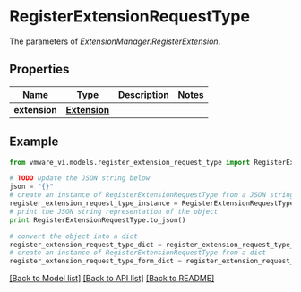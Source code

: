 # RegisterExtensionRequestType

The parameters of *ExtensionManager.RegisterExtension*. 

## Properties
Name | Type | Description | Notes
------------ | ------------- | ------------- | -------------
**extension** | [**Extension**](Extension.md) |  | 

## Example

```python
from vmware_vi.models.register_extension_request_type import RegisterExtensionRequestType

# TODO update the JSON string below
json = "{}"
# create an instance of RegisterExtensionRequestType from a JSON string
register_extension_request_type_instance = RegisterExtensionRequestType.from_json(json)
# print the JSON string representation of the object
print RegisterExtensionRequestType.to_json()

# convert the object into a dict
register_extension_request_type_dict = register_extension_request_type_instance.to_dict()
# create an instance of RegisterExtensionRequestType from a dict
register_extension_request_type_form_dict = register_extension_request_type.from_dict(register_extension_request_type_dict)
```
[[Back to Model list]](../README.md#documentation-for-models) [[Back to API list]](../README.md#documentation-for-api-endpoints) [[Back to README]](../README.md)


